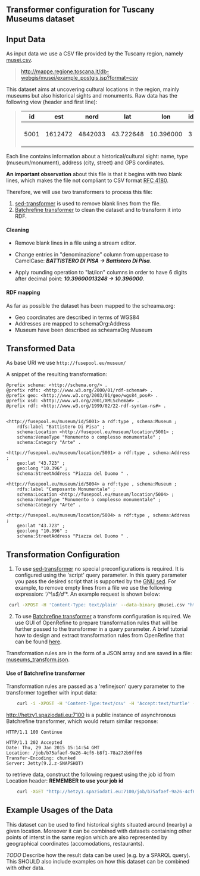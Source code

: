 Transformer configuration for Tuscany Museums dataset
---------------------------------------------

## Input Data

As input data we use a CSV file provided by the Tuscany region, namely [musei.csv](musei.csv).
> http://mappe.regione.toscana.it/db-webgis/musei/example_postgis.jsp?format=csv

This dataset aims at uncovering cultural locations in the region, mainly museums but also historical sights and monuments. Raw data has the following view (header and first line):

> | id   | est     | nord    | lat       | lon       | id_tipologia | tipologia                         | id_categoria | categoria_prevalente      | denominazione                                                                                                          | indirizzo                        | localita                      | comune                     | provincia | numero_sedi |
> |------|---------|---------|-----------|-----------|--------------|-----------------------------------|--------------|---------------------------|------------------------------------------------------------------------------------------------------------------------|----------------------------------|-------------------------------|----------------------------|-----------|-------------|
 > | 5001 | 1612472 | 4842033 | 43.722648 | 10.396000 | 3 | Monumento o complesso monumentale | 1 | Arte | BATTISTERO DI PISA | Piazza del Duomo |  | Pisa | PI | 1 |
 >

Each line contains information about a historical/cultural sight: name, type (museum/monument), address (city, street) and GPS cordinates.

**An important observation** about this file is that it begins with two blank lines, which makes the file not compliant to CSV format [RFC 4180](https://datatracker.ietf.org/doc/rfc4180/).

Therefore, we will use two transformers to process this file:
1. [sed-transformer](https://github.com/fusepoolP3/p3-transformer-howto) is used to remove blank lines from the file.
2. [Batchrefine transformer](https://github.com/fusepoolP3/p3-batchrefine) to clean the dataset and to transform it into RDF.

#### Cleaning
* Remove blank lines in a file using a stream editor.

* Change entries in "denominazione" column from uppercase to CamelCase: **_BATTISTERO DI PISA -> Battistero Di Pisa_**.

* Apply rounding operation to "lat/lon" columns in order to have 6 digits after decimal point: **_10.39600013248 -> 10.396000_**.

#### RDF mapping
As far as possible the dataset has been mapped to the scheama.org:

* Geo coordinates are described in terms of WGS84
* Addresses are mapped to schemaOrg:Address
* Museum have been described as scheamaOrg:Museum

## Transformed Data

As base URI we use ``` http://fusepool.eu/museum/ ```

A snippet of the resulting transformation:

```turtle
@prefix schema: <http://schema.org/> .
@prefix rdfs: <http://www.w3.org/2000/01/rdf-schema#> .
@prefix geo: <http://www.w3.org/2003/01/geo/wgs84_pos#> .
@prefix xsd: <http://www.w3.org/2001/XMLSchema#> .
@prefix rdf: <http://www.w3.org/1999/02/22-rdf-syntax-ns#> .


<http://fusepool.eu/museum/id/5001> a rdf:type , schema:Museum ;
	rdfs:label "Battistero Di Pisa" ;
	schema:Location <http://fusepool.eu/museum/location/5001> ;
	schema:VenueType "Monumento o complesso monumentale" ;
	schema:Category "Arte" .

<http://fusepool.eu/museum/location/5001> a rdf:type , schema:Address ;
	geo:lat "43.723" ;
	geo:long "10.396" ;
	schema:StreetAddress "Piazza del Duomo " .

<http://fusepool.eu/museum/id/5004> a rdf:type , schema:Museum ;
	rdfs:label "Camposanto Monumentale" ;
	schema:Location <http://fusepool.eu/museum/location/5004> ;
	schema:VenueType "Monumento o complesso monumentale" ;
	schema:Category "Arte" .

<http://fusepool.eu/museum/location/5004> a rdf:type , schema:Address ;
	geo:lat "43.723" ;
	geo:long "10.396" ;
	schema:StreetAddress "Piazza del Duomo " .
```

## Transformation Configuration

1. To use [sed-transformer](https://github.com/fusepoolP3/p3-transformer-howto) no special preconfigurations is required. It is configured using the 'script' query parameter. In this query parameter you pass the desired script that is supported by the [GNU sed](https://www.gnu.org/software/sed/manual). For example, to remove empty lines from a file we use the following expression: **'/^\s*$/d'**. An example request is shown below:

```bash
 curl -XPOST -H 'Content-Type: text/plain' --data-binary @musei.csv "http://hetzy1.spaziodati.eu:7101?script=/^\s*\$/d"
```

2. To use [Batchrefine transformer](https://github.com/fusepoolP3/p3-batchrefine) a transform configuration is rquired. We use GUI of OpenRefine to prepare transformation rules that will be further passed to the transformer in a query parameter. A brief tutorial how to design and extract transformation rules from OpenRefine that can be found [here](https://github.com/andreybratus/tutorial).

Transformation rules are in the form of a JSON array and are saved in a file: [museums_transform.json](https://raw.githubusercontent.com/fusepoolP3/p3-transformer-configs/master/toscana-museums/musei_transform.json).


#### Use of Batchrefine transformer

Transformation rules are passed as a 'refinejson' query parameter to the transformer together with input data:

```bash
	curl -i -XPOST -H 'Content-Type:text/csv' -H 'Accept:text/turtle' --data-binary @/home/andrey/musei.csv "http://hetzy1.spaziodati.eu:7100?refinejson=https://raw.githubusercontent.com/fusepoolP3/p3-transformer-configs/master/toscana-museums/musei_transform.json"
```
http://hetzy1.spaziodati.eu:7100 is a public instance of asynchronous Batchrefine transformer, which would return similar response:

```
HTTP/1.1 100 Continue

HTTP/1.1 202 Accepted
Date: Thu, 29 Jan 2015 15:14:54 GMT
Location: /job/b75afaef-9a26-4cf6-b8f1-78a272b9ff66
Transfer-Encoding: chunked
Server: Jetty(9.2.z-SNAPSHOT)
```

to retrieve data, construct the following request using the job id from Location header: **REMEMBER to use your job id**

```bash
	curl -XGET "http://hetzy1.spaziodati.eu:7100/job/b75afaef-9a26-4cf6-b8f1-78a272b9ff66"
```

## Example Usages of the Data

This dataset can be used to find historical sights situated around (nearby) a given location.
Moreover it can be combined with datasets containing other points of interst in the same region which are also represented by geographical coordinates (accomodations, restaurants).

*TODO* Describe how the result data can be used (e.g. by a SPARQL query). This SHOULD also include examples on how this dataset can be combined with other data.
